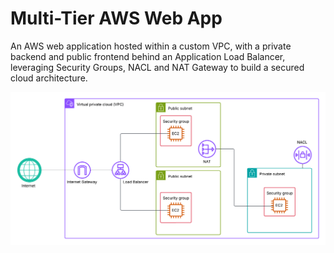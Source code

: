 # Multi-Tier AWS Web App

An AWS web application hosted within a custom VPC, with a private backend and public frontend behind an Application Load Balancer, leveraging Security Groups, NACL and NAT Gateway to build a secured cloud architecture.

![Diagram](public/vpc.png)